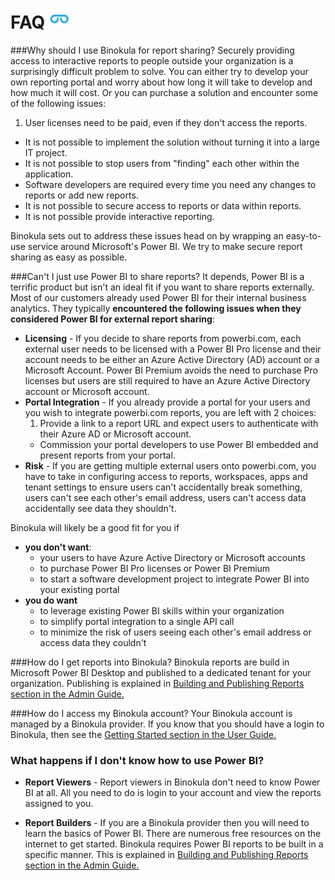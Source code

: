 # FAQ ![](images/favicon.png)

###Why should I use Binokula for report sharing?
Securely providing access to interactive reports to people outside your organization is a surprisingly difficult problem to solve. You can either try to develop your own reporting portal and worry about how long it will take to develop and how much it will cost. Or you can purchase a solution and encounter some of the following issues:

1. User licenses need to be paid, even if they don't access the reports.
+ It is not possible to implement the solution without turning it into a large IT project.
+ It is not possible to stop users from "finding" each other within the application.
+ Software developers are required every time you need any changes to reports or add new reports.
+ It is not possible to secure access to reports or data within reports.
+ It is not possible provide interactive reporting.

Binokula sets out to address these issues head on by wrapping an easy-to-use service around Microsoft's Power BI. We try to make secure report sharing as easy as possible.

###Can't I just use Power BI to share reports?
It depends, Power BI is a terrific product but isn't an ideal fit if you want to share reports externally. Most of our customers already used Power BI for their internal business analytics. They typically **encountered the following issues when they considered Power BI for external report sharing**:

* **Licensing** - If you decide to share reports from powerbi.com, each external user needs to be licensed with a Power BI Pro license and their account needs to be either an Azure Active Directory (AD) account or a Microsoft Account. Power BI Premium avoids the need to purchase Pro licenses but users are still required to have an Azure Active Directory account or Microsoft account.
* **Portal Integration** - If you already provide a portal for your users and you wish to integrate powerbi.com reports, you are left with 2 choices:
    1. Provide a link to a report URL and expect users to authenticate with their Azure AD or Microsoft account.
    + Commission your portal developers to use Power BI embedded and present reports from your portal.
* **Risk** - If you are getting multiple external users onto powerbi.com, you have to take in configuring access to reports, workspaces, apps and tenant settings to ensure users can't accidentally break something, users can't see each other's email address, users can't access data accidentally see data they shouldn't.

Binokula will likely be a good fit for you if 

* **you don't want**:
    * your users to have Azure Active Directory or Microsoft accounts
    * to purchase Power BI Pro licenses or Power BI Premium
    * to start a software development project to integrate Power BI into your existing portal
* **you do want** 
    * to leverage existing Power BI skills within your organization
    * to simplify portal integration to a single API call
    * to minimize the risk of users seeing each other's email address or access data they couldn't

###How do I get reports into Binokula?
Binokula reports are build in Microsoft Power BI Desktop and published to a dedicated tenant for your organization. Publishing is explained in [Building and Publishing Reports section in the Admin Guide.](../admin-guide/#building-and-publishing-reports)

###How do I access my Binokula account?
Your Binokula account is managed by a Binokula provider. If you know that you should have a login to Binokula, then see the [Getting Started section in the User Guide.](../user-guide/#getting-started)

### What happens if I don't know how to use Power BI?
* **Report Viewers** - Report viewers in Binokula don't need to know Power BI at all. All you need to do is login to your account and view the reports assigned to you.

* **Report Builders** - If you are a Binokula provider then you will need to learn the basics of Power BI. There are numerous free resources on the internet to get started. Binokula requires Power BI reports to be built in a specific manner. This is explained in [Building and Publishing Reports section in the Admin Guide.](../admin-guide/#building-and-publishing-reports)
